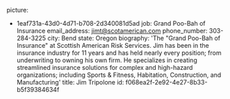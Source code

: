 picture:
  - 1eaf731a-43d0-4d71-b708-2d340081d5ad
job: Grand Poo-Bah of Insurance
email_address: jimt@scotamerican.com
phone_number: 303-284-3225
city: Bend
state: Oregon
biography: 'The "Grand Poo-Bah of Insurance" at Scottish American Risk Services. Jim has been in the insurance industry for 11 years and has held nearly every position; from underwriting to owning his own firm. He specializes in creating streamlined insurance solutions for complex and high-hazard organizations; including Sports & Fitness, Habitation, Construction, and Manufacturing'
title: Jim Tripolone
id: f068ea2f-2e92-4e27-8b33-b5f39384634f
